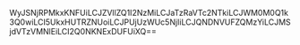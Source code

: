 WyJSNjRPMkxKNFUiLCJZVllZQ1I2NzMiLCJaTzRaVTc2NTkiLCJWM0M0Q1k3Q0wiLCI5UkxHUTRZNUoiLCJPUjUzWUc5NjIiLCJQNDNVUFZQMzYiLCJMSjdVTzVMNlEiLCI2Q0NKNExDUFUiXQ==